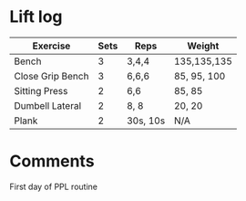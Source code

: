 # Lift log
| Exercise | Sets | Reps | Weight |
|----------|------|------|--------|
| Bench    | 3    |3,4,4 | 135,135,135 |
|Close Grip Bench| 3    | 6,6,6 |85, 95, 100 |
|Sitting Press| 2    | 6,6 |85, 85 |
|Dumbell Lateral | 2    | 8, 8 |20, 20 |
|Plank | 2    | 30s, 10s |N/A|

# Comments
First day of PPL routine
